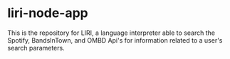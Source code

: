 # liri-node-app
This is the repository for LIRI, a language interpreter able to search the Spotify, BandsInTown, and OMBD Api's for information related to a user's search parameters.
